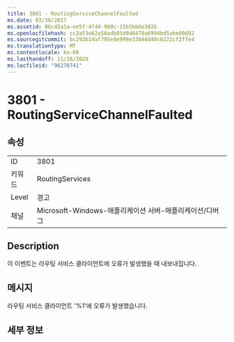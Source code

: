 ```yaml
---
title: 3801 - RoutingServiceChannelFaulted
ms.date: 03/30/2017
ms.assetid: 06cd2a1a-ee5f-4f44-900c-15b5bb6e302b
ms.openlocfilehash: cc2a53e62a58adb85d940478a6994bd5abe00d92
ms.sourcegitcommit: bc293b14af795e0e999e3304dd40c0222cf2ffe4
ms.translationtype: MT
ms.contentlocale: ko-KR
ms.lasthandoff: 11/26/2020
ms.locfileid: "96278741"
---
```

# <a name="3801---routingservicechannelfaulted"></a>3801 - RoutingServiceChannelFaulted

## <a name="properties"></a>속성  
  
|||  
|-|-|  
|ID|3801|  
|키워드|RoutingServices|  
|Level|경고|  
|채널|Microsoft-Windows-애플리케이션 서버-애플리케이션/디버그|  
  
## <a name="description"></a>Description  

 이 이벤트는 라우팅 서비스 클라이언트에 오류가 발생했을 때 내보내집니다.  
  
## <a name="message"></a>메시지  

 라우팅 서비스 클라이언트 '%1'에 오류가 발생했습니다.  
  
## <a name="details"></a>세부 정보
